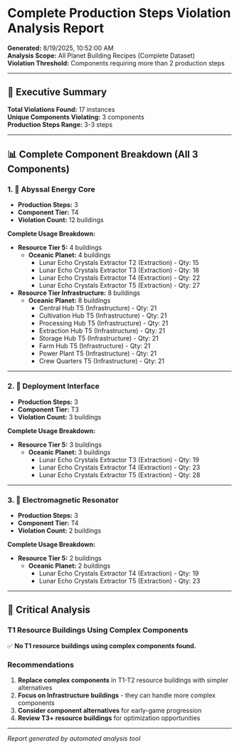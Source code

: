# Complete Production Steps Violation Analysis Report

**Generated:** 8/19/2025, 10:52:00 AM  
**Analysis Scope:** All Planet Building Recipes (Complete Dataset)  
**Violation Threshold:** Components requiring more than 2 production steps  

---

## 🚨 Executive Summary

**Total Violations Found:** 17 instances  
**Unique Components Violating:** 3 components  
**Production Steps Range:** 3-3 steps  

---

## 📊 Complete Component Breakdown (All 3 Components)

### 1. 🔴 **Abyssal Energy Core**
- **Production Steps:** 3
- **Component Tier:** T4
- **Violation Count:** 12 buildings

**Complete Usage Breakdown:**
- **Resource Tier 5:** 4 buildings
  - **Oceanic Planet:** 4 buildings
    - Lunar Echo Crystals Extractor T2 (Extraction) - Qty: 15
    - Lunar Echo Crystals Extractor T3 (Extraction) - Qty: 18
    - Lunar Echo Crystals Extractor T4 (Extraction) - Qty: 22
    - Lunar Echo Crystals Extractor T5 (Extraction) - Qty: 27
- **Resource Tier Infrastructure:** 8 buildings
  - **Oceanic Planet:** 8 buildings
    - Central Hub T5 (Infrastructure) - Qty: 21
    - Cultivation Hub T5 (Infrastructure) - Qty: 21
    - Processing Hub T5 (Infrastructure) - Qty: 21
    - Extraction Hub T5 (Infrastructure) - Qty: 21
    - Storage Hub T5 (Infrastructure) - Qty: 21
    - Farm Hub T5 (Infrastructure) - Qty: 21
    - Power Plant T5 (Infrastructure) - Qty: 21
    - Crew Quarters T5 (Infrastructure) - Qty: 21

---

### 2. 🔴 **Deployment Interface**
- **Production Steps:** 3
- **Component Tier:** T3
- **Violation Count:** 3 buildings

**Complete Usage Breakdown:**
- **Resource Tier 5:** 3 buildings
  - **Oceanic Planet:** 3 buildings
    - Lunar Echo Crystals Extractor T3 (Extraction) - Qty: 19
    - Lunar Echo Crystals Extractor T4 (Extraction) - Qty: 23
    - Lunar Echo Crystals Extractor T5 (Extraction) - Qty: 28

---

### 3. 🔴 **Electromagnetic Resonator**
- **Production Steps:** 3
- **Component Tier:** T4
- **Violation Count:** 2 buildings

**Complete Usage Breakdown:**
- **Resource Tier 5:** 2 buildings
  - **Oceanic Planet:** 2 buildings
    - Lunar Echo Crystals Extractor T4 (Extraction) - Qty: 19
    - Lunar Echo Crystals Extractor T5 (Extraction) - Qty: 23

---

## 🚨 Critical Analysis

### T1 Resource Buildings Using Complex Components
✅ **No T1 resource buildings using complex components found.**

### Recommendations

1. **Replace complex components** in T1-T2 resource buildings with simpler alternatives
2. **Focus on Infrastructure buildings** - they can handle more complex components
3. **Consider component alternatives** for early-game progression
4. **Review T3+ resource buildings** for optimization opportunities

---

*Report generated by automated analysis tool*